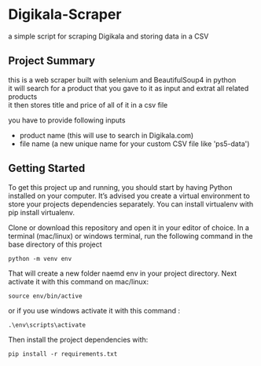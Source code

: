 # Digikala-Scraper
a simple script for scraping Digikala and storing data in a CSV 

## Project Summary
this is a web scraper built with selenium and BeautifulSoup4 in python  
it will search for a product that you gave to it as input and extrat all related products  
it then stores title and price of all of it in a csv file  

you have to provide following inputs  
- product name (this will use to search in Digikala.com)
- file name (a new unique name for your custom CSV file like 'ps5-data')

## Getting Started
To get this project up and running, you should start by having Python installed on your computer. It’s advised you create a virtual environment to store your projects dependencies separately. You can install virtualenv with pip install virtualenv.

Clone or download this repository and open it in your editor of choice. In a terminal (mac/linux) or windows terminal, run the following command in the base directory of this project
```
python -m venv env
```

That will create a new folder naemd env in your project directory. Next activate it with this command on mac/linux:
```
source env/bin/active
```
or if you use windows activate it with this command :
```
.\env\scripts\activate
```

Then install the project dependencies with:
```
pip install -r requirements.txt
```

